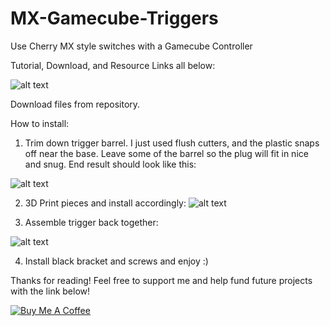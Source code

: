 # MX-Gamecube-Triggers
Use Cherry MX style switches with a Gamecube Controller

Tutorial, Download, and Resource Links all below:

![alt text](https://i.imgur.com/qlrtbIz.jpg)

Download files from repository.

How to install:

1) Trim down trigger barrel.  I just used flush cutters, and the plastic snaps off near the base.  Leave some of the barrel so the plug will fit in nice and snug.  End result should look like this:

![alt text](https://i.imgur.com/g1okgPS.jpg)

2) 3D Print pieces and install accordingly:
![alt text](https://i.imgur.com/yZpdOc0.jpg)

3) Assemble trigger back together:

![alt text](https://i.imgur.com/NeEohSV.jpg)

4) Install black bracket and screws and enjoy :)

Thanks for reading!  Feel free to support me and help fund future projects with the link below!

<a href="https://www.buymeacoffee.com/zOo8Iv5Z4" target="_blank"><img src="https://www.buymeacoffee.com/assets/img/custom_images/orange_img.png" alt="Buy Me A Coffee" style="height: auto !important;width: auto !important;" ></a>
